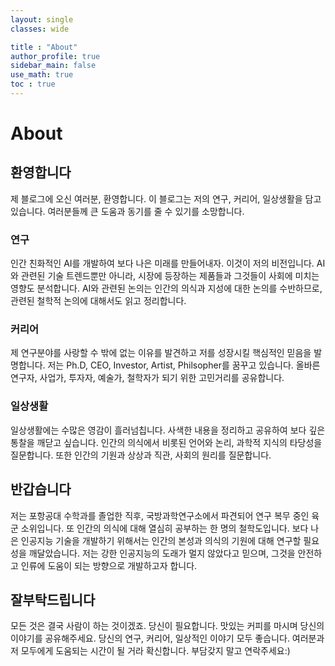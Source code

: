 ```yaml
---
layout: single
classes: wide

title : "About"
author_profile: true
sidebar_main: false
use_math: true
toc : true
---
```


# About

## 환영합니다
제 블로그에 오신 여러분, 환영합니다. 이 블로그는 저의 연구, 커리어, 일상생활을 담고 있습니다. 여러분들께 큰 도움과 동기를 줄 수 있기를 소망합니다.
### 연구
인간 친화적인 AI를 개발하여 보다 나은 미래를 만들어내자. 이것이 저의 비전입니다. AI와 관련된 기술 트렌드뿐만 아니라, 시장에 등장하는 제품들과 그것들이 사회에 미치는 영향도 분석합니다. AI와 관련된 논의는 인간의 의식과 지성에 대한 논의를 수반하므로, 관련된 철학적 논의에 대해서도 읽고 정리합니다.
### 커리어
제 연구분야를 사랑할 수 밖에 없는 이유를 발견하고 저를 성장시킬 핵심적인 믿음을 발명합니다. 저는 Ph.D, CEO, Investor, Artist, Philsopher를 꿈꾸고 있습니다. 올바른 연구자, 사업가, 투자자, 예술가, 철학자가 되기 위한 고민거리를 공유합니다. 
### 일상생활
일상생활에는 수많은 영감이 흘러넘칩니다. 사색한 내용을 정리하고 공유하여 보다 깊은 통찰을 깨닫고 싶습니다. 인간의 의식에서 비롯된 언어와 논리, 과학적 지식의 타당성을 질문합니다. 또한 인간의 기원과 상상과 직관, 사회의 원리를 질문합니다.

## 반갑습니다
저는 포항공대 수학과를 졸업한 직후, 국방과학연구소에서 파견되어 연구 복무 중인 육군 소위입니다. 또 인간의 의식에 대해 열심히 공부하는 한 명의 철학도입니다. 보다 나은 인공지능 기술을 개발하기 위해서는 인간의 본성과 의식의 기원에 대해 연구할 필요성을 깨달았습니다. 저는 강한 인공지능의 도래가 멀지 않았다고 믿으며, 그것을 안전하고 인류에 도움이 되는 방향으로 개발하고자 합니다. 

## 잘부탁드립니다
모든 것은 결국 사람이 하는 것이겠죠. 당신이 필요합니다. 맛있는 커피를 마시며 당신의 이야기를 공유해주세요. 당신의 연구, 커리어, 일상적인 이야기 모두 좋습니다. 여러분과 저 모두에게 도움되는 시간이 될 거라 확신합니다. 부담갖지 말고 연락주세요:)
